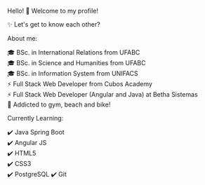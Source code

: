 Hello! 👋 Welcome to my profile!

✨ Let's get to know each other?

About me:

🎓 BSc. in International Relations from UFABC <br>
🎓 BSc. in Science and Humanities from UFABC <br>
🎓 BSc. in Information System from UNIFACS <br>
⚡ Full Stack Web Developer from Cubos Academy <br>
⚡ Full Stack Web Developer (Angular and Java) at Betha Sistemas <br>
🚩 Addicted to gym, beach and bike!

Currently Learning:

✔️ Java Spring Boot<br>
✔️ Angular JS<br>
✔️ HTML5 <br>
✔️ CSS3 <br>
✔️ PostgreSQL
✔️ Git
